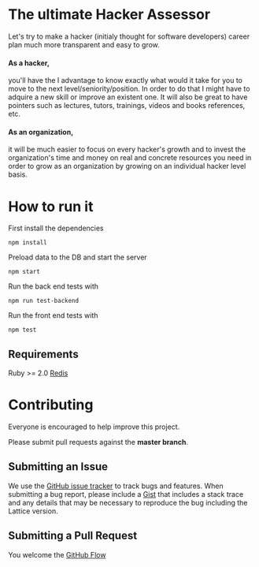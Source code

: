 # The ultimate Hacker Assessor
Let's try to make a hacker (initialy thought for software developers) career plan much more transparent and easy to grow.

#### As a hacker,
you'll have the I advantage to know exactly what would it take for you to move to the next level/seniority/position.
In order to do that I might have to adquire a new skill or improve an existent one. It will also be great to have pointers
such as lectures, tutors, trainings, videos and books references, etc.

#### As an organization,
it will be much easier to focus on every hacker's growth and to invest the organization's time
and money on real and concrete resources you need in order to grow as an organization
by growing on an individual hacker level basis.

# How to run it
First install the dependencies
```
npm install
```

Preload data to the DB and start the server
```
npm start
```

Run the back end tests with
```
npm run test-backend
```

Run the front end tests with
```
npm test
```

## Requirements
Ruby >= 2.0
[Redis](http://redis.io/)

# Contributing
Everyone is encouraged to help improve this project.

Please submit pull requests against the **master branch**.

## Submitting an Issue
We use the [GitHub issue tracker](https://github.com/Altoros/hacker-assessor/issues) to track bugs and features.
When submitting a bug report, please include a [Gist](http://gist.github.com/) that includes a stack trace and any
details that may be necessary to reproduce the bug including the Lattice version.

## Submitting a Pull Request
You welcome the [GitHub Flow](https://guides.github.com/introduction/flow/)
